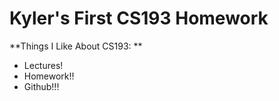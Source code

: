 # Kyler's First CS193 Homework

**Things I Like About CS193: **
- Lectures!
- Homework!!
- Github!!!
